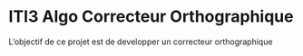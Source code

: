 # ITI3 Algo Correcteur Orthographique

L’objectif de ce projet est de developper un correcteur orthographique
